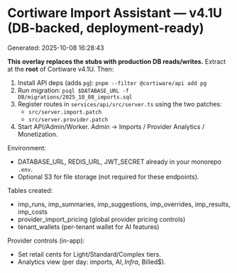 # Cortiware Import Assistant — v4.1U (DB-backed, deployment-ready)
Generated: 2025-10-08 16:28:43

**This overlay replaces the stubs with production DB reads/writes.**
Extract at the **root** of Cortiware v4.1U. Then:
1) Install API deps (adds `pg`): `pnpm --filter @cortiware/api add pg`
2) Run migration: `psql $DATABASE_URL -f DB/migrations/2025_10_08_imports.sql`
3) Register routes in `services/api/src/server.ts` using the two patches:
   - `src/server.import.patch`
   - `src/server.provider.patch`
4) Start API/Admin/Worker. Admin → Imports / Provider Analytics / Monetization.

Environment:
- DATABASE_URL, REDIS_URL, JWT_SECRET already in your monorepo `.env`.
- Optional S3 for file storage (not required for these endpoints).

Tables created:
- imp_runs, imp_summaries, imp_suggestions, imp_overrides, imp_results, imp_costs
- provider_import_pricing (global provider pricing controls)
- tenant_wallets (per-tenant wallet for AI features)

Provider controls (in-app):
- Set retail cents for Light/Standard/Complex tiers.
- Analytics view (per day: imports, AI$, Infra$, Billed$).
